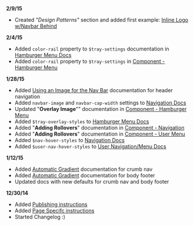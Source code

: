 **2/9/15**

- Created *"Design Patterns"* section and added first example: [Inline Logo w/Navbar Behind](patterns/inline-navbar-behind.md)

**2/4/15**

- Added `color-rail` property to `$tray-settings` documentation in [Hamburger Menu Docs](boilerplate/docs/#hamburger-menu)
- Added `color-rail` property to `$tray-settings` in [Component - Hamburger Menu](boilerplate/tutorial-hamburger.md)

**1/28/15**

- Added [Using an Image for the Nav Bar](boilerplate/tutorial-nav/#using-an-image-for-the-nav-bar) documentation for header navigation
- Added `navbar-image` and `navbar-cap-width` settings to [Navigation Docs](boilerplate/docs/#navigation)
- Updated "**Overlay Image**"" documentation in [Component - Hamburger Menu](boilerplate/tutorial-hamburger.md)
- Added `$tray-overlay-styles` to [Hamburger Menu Docs](boilerplate/docs/#hamburger-menu)
- Added "**Adding Rollovers**" documentation in [Component - Navigation](boilerplate/tutorial-nav/#navbars-buttons)
- Added "**Adding Rollovers**" documentation in [Component - User Menu](boilerplate/tutorial-user/)
- Added `$nav-hover-styles` to [Navigation Docs](boilerplate/docs/#navigation)
- Added `$user-nav-hover-styles` to [User Navigation/Menu Docs](boilerplate/docs/#user-navigationmenu)


**1/12/15**  

- Added [Automatic Gradient](boilerplate/tutorial-crumbs/#automatic-gradient-fill) documentation for crumb nav
- Added [Automatic Gradient](boilerplate/tutorial-footer.md) documentation for body footer
- Updated docs with new defaults for crumb nav and body footer

**12/30/14**  

- Added [Publishing instructions](boilerplate/publishing.md)  
- Added [Page Specifc instructions](boilerplate/specific-pages.md)
- Started Changelog :)
